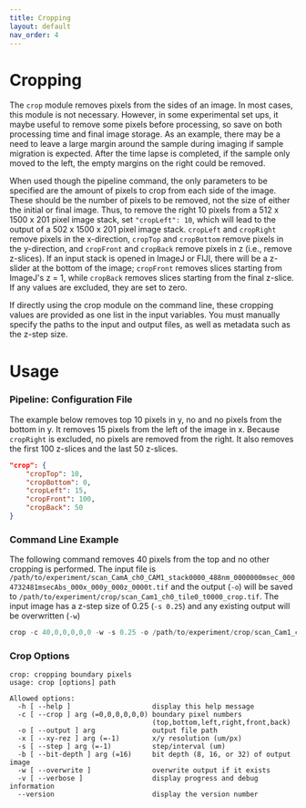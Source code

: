 ```yaml
---
title: Cropping
layout: default
nav_order: 4
---
```


# Cropping

The `crop` module removes pixels from the sides of an image. In most cases, this module is not necessary. However, in some experimental set ups, it maybe useful to remove some pixels before processing, so save on both processing time and final image storage. As an example, there may be a need to leave a large margin around the sample during imaging if sample migration is expected. After the time lapse is completed, if the sample only moved to the left, the empty margins on the right could be removed.

When used though the pipeline command, the only parameters to be specified are the amount of pixels to crop from each side of the image. These should be the number of pixels to be removed, not the size of either the initial or final image. Thus, to remove the right 10 pixels from a 512 x 1500 x 201 pixel image stack, set `"cropLeft": 10`, which will lead to the output of a 502 x 1500 x 201 pixel image stack. `cropLeft` and `cropRight` remove pixels in the x-direction, `cropTop` and `cropBottom` remove pixels in the y-direction, and `cropFront` and `cropBack` remove pixels in z (i.e., remove z-slices). If an input stack is opened in ImageJ or FIJI, there will be a z-slider at the bottom of the image; `cropFront` removes slices starting from ImageJ's z = 1, while `cropBack` removes slices starting from the final z-slice. If any values are excluded, they are set to zero.

If directly using the crop module on the command line, these cropping values are provided as one list in the input variables. You must manually specify the paths to the input and output files, as well as metadata such as the z-step size.


# Usage

### Pipeline: Configuration File
The example below removes top 10 pixels in y, no and no pixels from the bottom in y. It removes 15 pixels from the left of the image in x. Because `cropRight` is excluded, no pixels are removed from the right. It also removes the first 100 z-slices and the last 50 z-slices.

```json
"crop": {
    "cropTop": 10,
    "cropBottom": 0,
    "cropLeft": 15,
    "cropFront": 100,
    "cropBack": 50
}
```

### Command Line Example
The following command removes 40 pixels from the top and no other cropping is performed. The input file is `/path/to/experiment/scan_CamA_ch0_CAM1_stack0000_488nm_0000000msec_0004732481msecAbs_000x_000y_000z_0000t.tif` and the output (`-o`) will be saved to `/path/to/experiment/crop/scan_Cam1_ch0_tile0_t0000_crop.tif`. The input image has a z-step size of 0.25 (`-s 0.25`) and any existing output will be overwritten (`-w`)
```c
crop -c 40,0,0,0,0,0 -w -s 0.25 -o /path/to/experiment/crop/scan_Cam1_ch0_tile0_t0000_crop.tif  /path/to/experiment/scan_CamA_ch0_CAM1_stack0000_488nm_0000000msec_0004732481msecAbs_000x_000y_000z_0000t.tif
```

### Crop Options

```
crop: cropping boundary pixels
usage: crop [options] path

Allowed options:
  -h [ --help ]                    display this help message
  -c [ --crop ] arg (=0,0,0,0,0,0) boundary pixel numbers 
                                   (top,bottom,left,right,front,back)
  -o [ --output ] arg              output file path
  -x [ --xy-rez ] arg (=-1)        x/y resolution (um/px)
  -s [ --step ] arg (=-1)          step/interval (um)
  -b [ --bit-depth ] arg (=16)     bit depth (8, 16, or 32) of output image
  -w [ --overwrite ]               overwrite output if it exists
  -v [ --verbose ]                 display progress and debug information
  --version                        display the version number
```